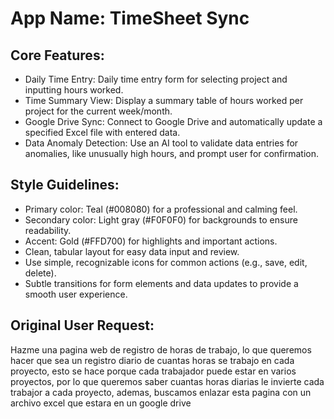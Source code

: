 # **App Name**: TimeSheet Sync

## Core Features:

- Daily Time Entry: Daily time entry form for selecting project and inputting hours worked.
- Time Summary View: Display a summary table of hours worked per project for the current week/month.
- Google Drive Sync: Connect to Google Drive and automatically update a specified Excel file with entered data.
- Data Anomaly Detection: Use an AI tool to validate data entries for anomalies, like unusually high hours, and prompt user for confirmation.

## Style Guidelines:

- Primary color: Teal (#008080) for a professional and calming feel.
- Secondary color: Light gray (#F0F0F0) for backgrounds to ensure readability.
- Accent: Gold (#FFD700) for highlights and important actions.
- Clean, tabular layout for easy data input and review.
- Use simple, recognizable icons for common actions (e.g., save, edit, delete).
- Subtle transitions for form elements and data updates to provide a smooth user experience.

## Original User Request:
Hazme una pagina web de registro de horas de trabajo, lo que queremos hacer que sea un registro diario de cuantas horas se trabajo en cada proyecto, esto se hace porque cada trabajador puede estar en varios proyectos, por lo que queremos saber cuantas horas diarias le invierte cada trabajor a cada proyecto, ademas, buscamos enlazar esta pagina con un archivo excel que estara en un google drive
  